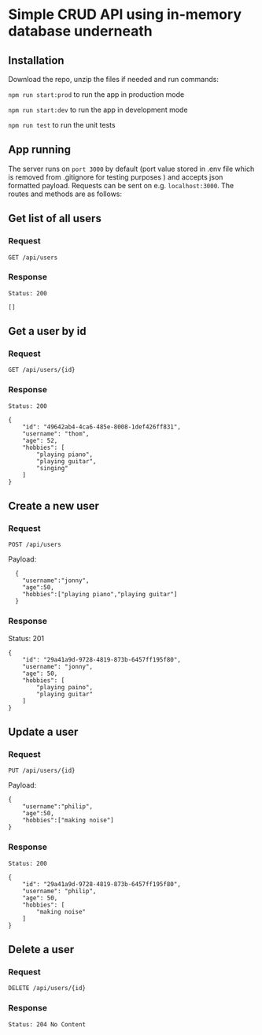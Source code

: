 # Simple CRUD API using in-memory database underneath

## Installation

Download the repo, unzip the files if needed and run commands:

```npm run start:prod``` to run the app in production mode

```npm run start:dev``` to run the app in development mode

```npm run test``` to run the unit tests

## App running

The server runs on ```port 3000``` by default (port value stored in .env file which is removed from .gitignore for testing purposes ) and accepts json formatted payload. Requests can be sent on e.g. ```localhost:3000```. The routes and methods are as follows:

## Get list of all users

### Request

```GET /api/users```

### Response
```Status: 200```
```
[]
```

## Get a user by id

### Request

```GET /api/users/{id}```

### Response
```Status: 200```
```
{
    "id": "49642ab4-4ca6-485e-8008-1def426ff831",
    "username": "thom",
    "age": 52,
    "hobbies": [
        "playing piano",
        "playing guitar",
        "singing"
    ]
}
```

## Create a new user

### Request
```POST /api/users```

Payload:
```
  {
    "username":"jonny",
    "age":50,
    "hobbies":["playing piano","playing guitar"]
  }
```

### Response
Status: 201
```
{
    "id": "29a41a9d-9728-4819-873b-6457ff195f80",
    "username": "jonny",
    "age": 50,
    "hobbies": [
        "playing paino",
        "playing guitar"
    ]
}
```

## Update a user

### Request
```PUT /api/users/{id}```

Payload:
```
{
    "username":"philip",
    "age":50,
    "hobbies":["making noise"]
}
```

### Response
```Status: 200```
```
{
    "id": "29a41a9d-9728-4819-873b-6457ff195f80",
    "username": "philip",
    "age": 50,
    "hobbies": [
        "making noise"
    ]
}
```

## Delete a user

### Request
```DELETE /api/users/{id}```

### Response
```Status: 204 No Content```
